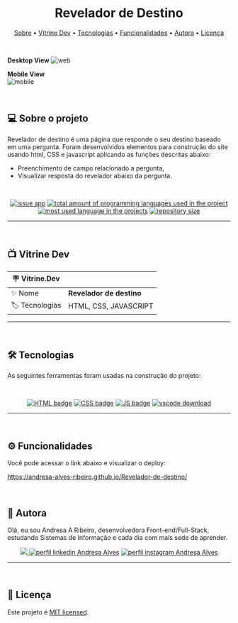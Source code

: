 <h1 align="center"> 
	 Revelador de Destino
</h1>

<p align="center">
 <a href="#-sobre-o-projeto">Sobre</a> •
 <a href="#-vitrine-dev">Vitrine Dev</a> •
 <a href="#-tecnologias">Tecnologias</a> •
 <a href="#-funcionalidades">Funcionalidades</a> •
 <a href="#-autora">Autora</a> • 
 <a href="#-licença">Licença</a>
</p>

&nbsp;

**Desktop View**
![web](https://user-images.githubusercontent.com/94997593/236068035-b7754f07-bcde-4e1a-a57a-4bfc8e3bda37.png)



**Mobile View**
<br>
![mobile](https://user-images.githubusercontent.com/94997593/236068047-8fa39924-1842-4f6e-94c1-a2766fcdc7f9.png)



&nbsp;
<a id="-sobre-o-projeto"></a>

## 💻 Sobre o projeto

Revelador de destino é uma página que responde o seu destino baseado em uma pergunta. Foram desenvolvidos elementos para construção do site usando html, CSS e javascript aplicando as funções descritas abaixo:

- Preenchimento de campo relacionado a pergunta,
- Visualizar resposta do revelador abaixo da pergunta.

&nbsp;

<p align="center">
  <a href="https://github.com/Andresa-Alves-Ribeiro/Revelador-de-destino/issues"><img src="https://img.shields.io/github/issues/Andresa-Alves-Ribeiro/Revelador-de-destino" alt="issue app" /></a>
  <a href="https://github.com/Andresa-Alves-Ribeiro/Revelador-de-destino"><img src="https://img.shields.io/github/languages/count/Andresa-Alves-Ribeiro/Revelador-de-destino" alt="total amount of programming languages used in the project" /></a>
  <a href="https://github.com/Andresa-Alves-Ribeiro/Revelador-de-destino"><img src="https://img.shields.io/github/languages/top/Andresa-Alves-Ribeiro/Revelador-de-destino" alt="most used language in the projects" /></a>
  <a href="https://github.com/Andresa-Alves-Ribeiro/Revelador-de-destino"><img src="https://img.shields.io/github/repo-size/Andresa-Alves-Ribeiro/Revelador-de-destino" alt="repository size" /></a>
<p>

---

&nbsp;
<a id="-vitrine-dev"></a>

## 📺 Vitrine Dev

| :placard: Vitrine.Dev |                                                                                                                                                    |
| --------------------- | -------------------------------------------------------------------------------------------------------------------------------------------------- |
| :sparkles: Nome       | **Revelador de destino**                                                  |
| :label: Tecnologias   | HTML, CSS, JAVASCRIPT |

---

&nbsp;
<a id="-tecnologias"></a>

## 🛠 Tecnologias

As seguintes ferramentas foram usadas na construção do projeto:

&nbsp;

<p align="center">
  <a href= "https://html.com/"><img alt="HTML badge" src="https://img.shields.io/static/v1?logoWidth=15&logoColor=FFC0CB&logo=HTML5&label=Style&message=HTML&color=FFC0CB"></a>
  <a href= "https://www.w3.org/Style/CSS/Overview.en.html/"><img alt="CSS badge" src="https://img.shields.io/static/v1?logoWidth=15&logoColor=ff7b72&logo=css3&label=Language&message=CSS&color=ff7b72"></a>
  <a href= "https://www.javascript.com/"><img alt="JS badge" src="https://img.shields.io/static/v1?logoWidth=15&logoColor=F7DF1E&logo=javascript&label=Language&message=Javascript&color=F7DF1E"></a>
  <a href= "https://code.visualstudio.com/download"><img alt="vscode download" src="https://img.shields.io/static/v1?logoWidth=15&logoColor=007ACC&logo=Visual Studio Code&label=IDE&message=Visual Studio Code&color=007ACC"></a>
</p>

---------


&nbsp;
<a id="-funcionalidades"></a>

## ⚙️ Funcionalidades

Você pode acessar o link abaixo e visualizar o deploy:

https://andresa-alves-ribeiro.github.io/Revelador-de-destino/

&nbsp;
<a id="-autora"></a>

## 🦸 Autora

Olá, eu sou Andresa A Ribeiro, desenvolvedora Front-end/Full-Stack, estudando Sistemas de Informação e cada dia com mais sede de aprender.

<p align="center">
  <a href="mailto:andresa_15ga@hotmail.com"><img src="https://img.shields.io/static/v1?logoWidth=15&logoColor=ff69b4&logo=gmail&label=Outlook&message=andresa_15ga@hotmail.com&color=ff69b4" target="_blank">
  <a href= "https://www.linkedin.com/in/andresa-alves-ribeiro/"><img alt="perfil linkedin Andresa Alves" src="https://img.shields.io/static/v1?logoWidth=15&logoColor=0A66C2&logo=LinkedIn&label=LinkedIn&message=andresa-alves-ribeiro&color=0A66C2"></a>
  <a href= "https://www.instagram.com/dresa.alves/"><img alt="perfil instagram Andresa Alves" src="https://img.shields.io/static/v1?logoWidth=15&logoColor=E4405F&logo=Instagram&label=Instagram&message=@dresa.alves&color=E4405F"></a>
</p>

---

&nbsp;
<a id="-licença"></a>

## 📝 Licença

Este projeto é [MIT licensed](./LICENSE).
